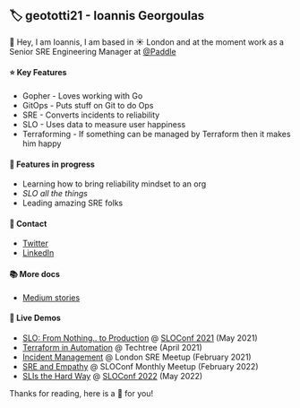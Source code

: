 ## 🏷️ geototti21 - Ioannis Georgoulas

👋 Hey, I am Ioannis, I am based in ☀️ London and at the moment work as a Senior SRE Engineering Manager at [@Paddle](https://github.com/PaddleHQ)

#### ⭐ Key Features
* Gopher - Loves working with Go
* GitOps - Puts stuff on Git to do Ops
* SRE - Converts incidents to reliability
* SLO - Uses data to measure user happiness
* Terraforming  - If something can be managed by Terraform then it makes him happy 

#### 🚧 Features in progress
* Learning how to bring reliability mindset to an org
* _SLO all the things_
* Leading amazing SRE folks

#### 💬 Contact
* [Twitter](https://twitter.com/geototti21)
* [LinkedIn](https://www.linkedin.com/in/ioannis-georgoulas-88ba4b8b/)

#### 📚 More docs
* [Medium stories](https://geototti21.medium.com/)

#### 🎥 Live Demos
* [SLO: From Nothing.. to Production](https://www.youtube.com/watch?v=2HaW7nNKsjE) @ [SLOConf 2021](https://www.sloconf.com/sloconf-2021) (May 2021)
* [Terraform in Automation](https://www.youtube.com/watch?v=QtWBVF_2FcY&list=PLGIluf8yE9Wg0-ifXxRTZKGBJi9V2n094&index=4) @ Techtree (April 2021)
* [Incident Management](https://twitter.com/OrbisConsult/status/1364561057876905987) @ London SRE Meetup (February 2021)
* [SRE and Empathy](https://www.youtube.com/watch?v=yaaPBnDkLF8&t=157s) @ SLOConf Monthly Meetup (February 2022)
* [SLIs the Hard Way](https://www.youtube.com/watch?v=_-75ms9UJfQ&list=PLLNq9CBV7AFwkXvYmjPPIQlRDVwTmacEK&index=44) @ [SLOConf 2022](https://www.sloconf.com/) (May 2022)


Thanks for reading, here is a 🍰 for you!

